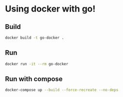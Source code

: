 # Using docker with go!

## Build
```bash
docker build -t go-docker .
```

## Run
```bash
docker run -it --rm go-docker
```

## Run with compose
```bash
docker-compose up --build --force-recreate --no-deps
```

